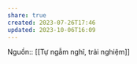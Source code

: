 ```yaml
---
share: true
created: 2023-07-26T17:46
updated: 2023-10-06T16:09
---
```

Nguồn:: [[Tự ngẫm nghĩ, trải nghiệm]]
